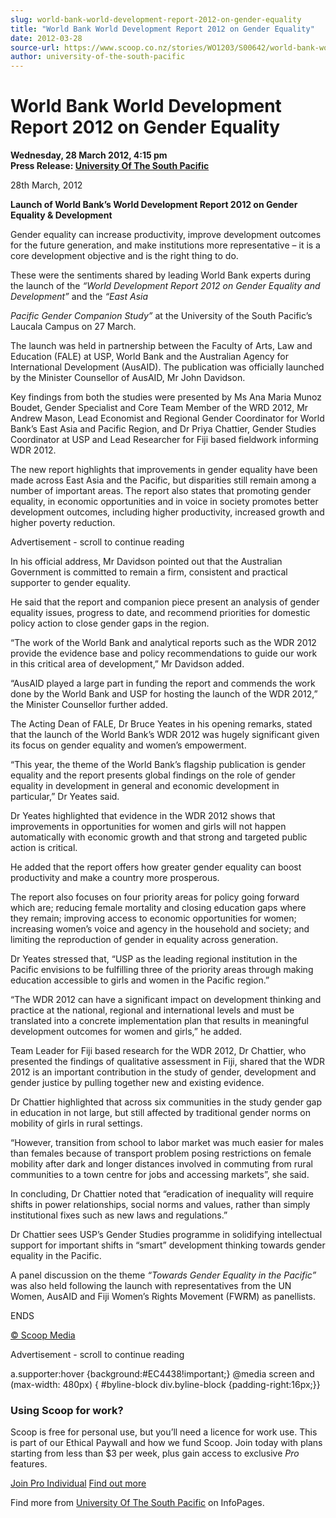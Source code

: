 ```yaml
---
slug: world-bank-world-development-report-2012-on-gender-equality
title: "World Bank World Development Report 2012 on Gender Equality"
date: 2012-03-28
source-url: https://www.scoop.co.nz/stories/WO1203/S00642/world-bank-world-development-report-2012-on-gender-equality.htm
author: university-of-the-south-pacific
---
```

World Bank World Development Report 2012 on Gender Equality
===========================================================

**Wednesday, 28 March 2012, 4:15 pm**  
**Press Release: [University Of The South Pacific](https://info.scoop.co.nz/University_Of_The_South_Pacific)**

28th March, 2012

**Launch of World Bank’s World Development Report 2012 on Gender Equality & Development**

Gender equality can increase productivity, improve development outcomes for the future generation, and make institutions more representative – it is a core development objective and is the right thing to do.

These were the sentiments shared by leading World Bank experts during the launch of the _“World Development Report 2012 on Gender Equality and Development”_ and the _“East Asia_

_Pacific Gender Companion Study”_ at the University of the South Pacific’s Laucala Campus on 27 March.

The launch was held in partnership between the Faculty of Arts, Law and Education (FALE) at USP, World Bank and the Australian Agency for International Development (AusAID). The publication was officially launched by the Minister Counsellor of AusAID, Mr John Davidson.

Key findings from both the studies were presented by Ms Ana Maria Munoz Boudet, Gender Specialist and Core Team Member of the WRD 2012, Mr Andrew Mason, Lead Economist and Regional Gender Coordinator for World Bank’s East Asia and Pacific Region, and Dr Priya Chattier, Gender Studies Coordinator at USP and Lead Researcher for Fiji based fieldwork informing WDR 2012.

The new report highlights that improvements in gender equality have been made across East Asia and the Pacific, but disparities still remain among a number of important areas. The report also states that promoting gender equality, in economic opportunities and in voice in society promotes better development outcomes, including higher productivity, increased growth and higher poverty reduction.

Advertisement - scroll to continue reading





In his official address, Mr Davidson pointed out that the Australian Government is committed to remain a firm, consistent and practical supporter to gender equality.

He said that the report and companion piece present an analysis of gender equality issues, progress to date, and recommend priorities for domestic policy action to close gender gaps in the region.

“The work of the World Bank and analytical reports such as the WDR 2012 provide the evidence base and policy recommendations to guide our work in this critical area of development,” Mr Davidson added.

“AusAID played a large part in funding the report and commends the work done by the World Bank and USP for hosting the launch of the WDR 2012,” the Minister Counsellor further added.

The Acting Dean of FALE, Dr Bruce Yeates in his opening remarks, stated that the launch of the World Bank’s WDR 2012 was hugely significant given its focus on gender equality and women’s empowerment.

“This year, the theme of the World Bank’s flagship publication is gender equality and the report presents global findings on the role of gender equality in development in general and economic development in particular,” Dr Yeates said.

Dr Yeates highlighted that evidence in the WDR 2012 shows that improvements in opportunities for women and girls will not happen automatically with economic growth and that strong and targeted public action is critical.

He added that the report offers how greater gender equality can boost productivity and make a country more prosperous.

The report also focuses on four priority areas for policy going forward which are; reducing female mortality and closing education gaps where they remain; improving access to economic opportunities for women; increasing women’s voice and agency in the household and society; and limiting the reproduction of gender in equality across generation.

Dr Yeates stressed that, “USP as the leading regional institution in the Pacific envisions to be fulfilling three of the priority areas through making education accessible to girls and women in the Pacific region.”

“The WDR 2012 can have a significant impact on development thinking and practice at the national, regional and international levels and must be translated into a concrete implementation plan that results in meaningful development outcomes for women and girls,” he added.

Team Leader for Fiji based research for the WDR 2012, Dr Chattier, who presented the findings of qualitative assessment in Fiji, shared that the WDR 2012 is an important contribution in the study of gender, development and gender justice by pulling together new and existing evidence.

Dr Chattier highlighted that across six communities in the study gender gap in education in not large, but still affected by traditional gender norms on mobility of girls in rural settings.

“However, transition from school to labor market was much easier for males than females because of transport problem posing restrictions on female mobility after dark and longer distances involved in commuting from rural communities to a town centre for jobs and accessing markets”, she said.

In concluding, Dr Chattier noted that “eradication of inequality will require shifts in power relationships, social norms and values, rather than simply institutional fixes such as new laws and regulations.”

Dr Chattier sees USP’s Gender Studies programme in solidifying intellectual support for important shifts in “smart” development thinking towards gender equality in the Pacific.

A panel discussion on the theme _“Towards Gender Equality in the Pacific”_ was also held following the launch with representatives from the UN Women, AusAID and Fiji Women’s Rights Movement (FWRM) as panellists.

ENDS  

[© Scoop Media](http://www.scoop.co.nz/about/terms.html)  

Advertisement - scroll to continue reading



a.supporter:hover {background:#EC4438!important;} @media screen and (max-width: 480px) { #byline-block div.byline-block {padding-right:16px;}}

### Using Scoop for work?

Scoop is free for personal use, but you’ll need a licence for work use. This is part of our Ethical Paywall and how we fund Scoop. Join today with plans starting from less than $3 per week, plus gain access to exclusive _Pro_ features.  
  
[Join Pro Individual](https://pro.scoop.co.nz/Individual/?from=ProIn24) [Find out more](https://pro.scoop.co.nz/using-scoop-for-work/?from=ProIn24)

Find more from [University Of The South Pacific](https://info.scoop.co.nz/University_Of_The_South_Pacific) on InfoPages.